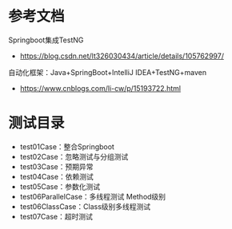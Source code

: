 # 参考文档
Springboot集成TestNG
- https://blog.csdn.net/lt326030434/article/details/105762997/

自动化框架：Java+SpringBoot+IntelliJ IDEA+TestNG+maven
- https://www.cnblogs.com/li-cw/p/15193722.html

# 测试目录
- test01Case：整合Springboot
- test02Case：忽略测试与分组测试
- test03Case：预期异常
- test04Case：依赖测试
- test05Case：参数化测试
- test06ParallelCase：多线程测试 Method级别
- test06ClassCase：Class级别多线程测试
- test07Case：超时测试